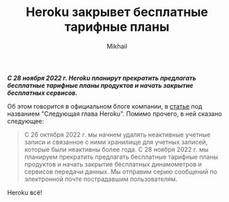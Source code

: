 ﻿---
layout: post
title:  "Heroku закрывет бесплатные тарифные планы"
categories: [ News ]
tags: [sticky]
image: assets/images/heroku.png
author: Mikhail
---
***С 28 ноября 2022 г. Heroku планирут прекратить предлагать бесплатные тарифные планы продуктов и начать закрытие бесплатных сервисов.***

Об этом говорится в официальном блоге компании, в [статье](https://blog.heroku.com/next-chapter) под названием "Следующая глава Heroku". Помимо прочего, в ней сказано следующее:

> С 26 октября 2022 г. мы начнем удалять неактивные учетные записи и связанное с ними хранилище для учетных записей, которые были неактивны более года. С 28 ноября 2022 г. мы планируем прекратить предлагать бесплатные тарифные планы продуктов и начать закрытие бесплатных динамометров и сервисов передачи данных. Мы отправим серию сообщений по электронной почте пострадавшим пользователям.

Heroku всё!
